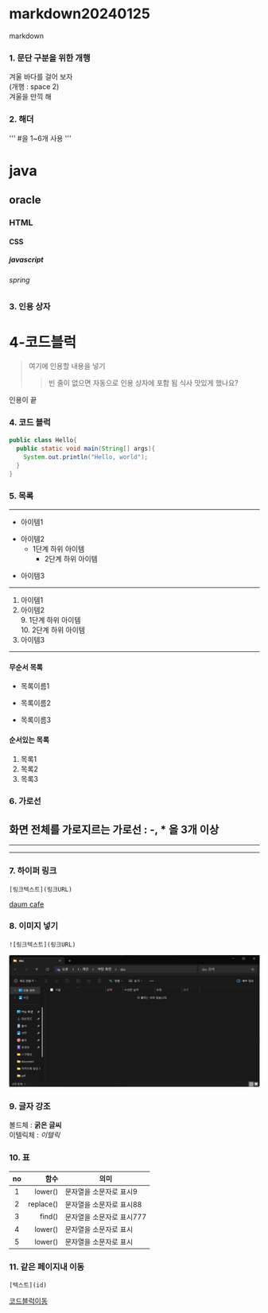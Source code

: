 # markdown20240125
markdown

### 1. 문단 구분을 위한 개행
겨울 바다를 걸어 보자  
(개행 : space 2)  
겨울을 만끽 해

### 2. 해더
''' #을 1~6개 사용 '''
# java
## oracle
### HTML
#### CSS
##### javascript
###### spring

### 3. 인용 상자
# 4-코드블럭
>여기에 인용할 내용을 넣기  
>>빈 줄이 없으면 자동으로 인용 상자에 포함 됨
식사 맛있게 했나요?

인용이 끝

### 4. 코드 블럭
```java
public class Hello{
  public static void main(String[] args){
    System.out.println("Hello, world");
  }
}
```

### 5. 목록
---
- 아이템1
+ 아이템2
  - 1단계 하위 아이템
    * 2단계 하위 아이템
* 아이템3
---
1. 아이템1
2. 아이템2  
   9. 1단계 하위 아이템  
       10. 2단계 하위 아이템
9. 아이템3
---
#### 무순서 목록
* 목록이름1
- 목록이름2
+ 목록이름3

#### 순서있는 목록
1. 목록1
1. 목록2
1. 목록3

### 6. 가로선
화면 전체를 가로지르는 가로선 : -, * 을 3개 이상
---
***
----
### 7. 하이퍼 링크
```
[링크텍스트](링크URL) 
```
[daum cafe](https://cafe.daum.net/pcwk "수업자료 cafe")

### 8. 이미지 넣기
```
![링크텍스트](링크URL)
```
![window 이미지](https://github.com/Olaf247/markdown20240125/blob/main/doc/win.png)

### 9. 글자 강조
볼드체 : **굵은 글씨**  
이텔릭체 : *이텔릭*  

### 10. 표
|no|함수|의미|
|:------------:|------------:|------------|
|1|lower()|문자열을 소문자로 표시9|
|2|replace()|문자열을 소문자로 표시88|
|3|find()|문자열을 소문자로 표시777|
|4|lower()|문자열을 소문자로 표시|
|5|lower()|문자열을 소문자로 표시|

### 11. 같은 페이지내 이동
```
[텍스트](id)
```
[코드블럭이동](#4-코드블럭)
